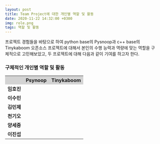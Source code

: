 ```yaml
---
layout: post
title: Team Project에 대한 개인별 역할 및 활동
date: 2020-11-22 14:32:00 +0300
img: role.png
tags: 역할 및 활동
---
```

 프로젝트 경험들을 바탕으로 하여 python base의 Pysnoop과 c++ base의 Tinykaboom 오픈소스 프로젝트에 대해서 본인의 수행 능력과 역량에 맞는 역할을 구체적으로 고민해보았고,
 두 프로젝트에 대해 다음과 같이 기여를 하고자 한다.

### 구체적인 개인별 역할 및 활동
<table style="width:100%" align="center">
<tr style="background-color:lightgrey;">
  <th></th>
	<th><b>Psynoop</b></th>
	<th><b>Tinykaboom</b></th>		
</tr>
<tr>
	<td><b>임호진</b></td>
	<td></td>
  <td></td>	
</tr>
<tr>
	<td><b>이수민</b></td>
	<td></td>
  <td></td>	
</tr>
<tr>
	<td><b>김민제</b></td>
	<td></td>
  <td></td>	
</tr>
<tr>
	<td><b>천기오</b></td>
	<td></td>
  <td></td>	
</tr>
<tr>
	<td><b>양세중</b></td>
	<td></td>
  <td></td>	
</tr>
<tr>
	<td><b>이진섭</b></td>
	<td></td>
  <td></td>	
</tr></table>
